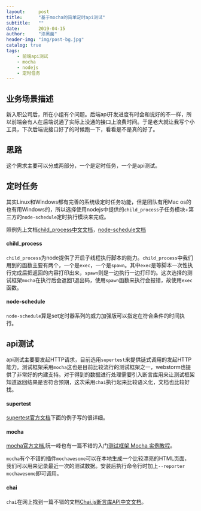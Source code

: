 ```yaml
---
layout:     post
title:      "基于mocha的简单定时api测试"
subtitle:   ""
date:       2019-04-15
author:     "漆黑菌"
header-img: "img/post-bg.jpg"
catalog: true
tags:
    - 前端api测试
    - mocha
    - nodejs
    - 定时任务
---
```


## 业务场景描述
新入职公司后，所在小组有个问题。后端api开发进度有时会和说好的不一样，所以前端会有人在后端说通了实际上没通的接口上浪费时间。于是老大就让我写个小工具，下次后端说接口好了的时候跑一下，看看是不是真的好了。

## 思路
这个需求主要可以分成两部分，一个是定时任务，一个是api测试。

## 定时任务
其实Linux和Windows都有完善的系统级定时任务功能，但是团队有用Mac os的也有用Windows的，所以选择使用nodejs中提供的`child_process`子任务模块+第三方的`node-schedule`定时执行模块来完成。

照例先上文档[child_process中文文档](http://nodejs.cn/api/child_process.html "child_process中文文档")，[node-schedule文档](https://github.com/node-schedule/node-schedule "node-schedule文档")

#### child_process
`child_process`为node提供了开启子线程执行脚本的能力。`child_process`中我们用到的函数主要有两个，一个是`exec`，一个是`spawn`。其中`exec`是等脚本一次性执行完成后把返回的内容打印出来，`spawn`则是一边执行一边打印的。这次选择的测试框架`mocha`在执行后会返回1退出码，使用`spawn`函数来执行会报错，故使用`exec`函数。

#### node-schedule
`node-schedule`算是set定时器系列的威力加强版可以指定在符合条件的时间执行。

## api测试
api测试主要要发起HTTP请求，目前选用`supertest`来提供链式调用的发起HTTP能力。测试框架采用`mocha`这也是目前比较流行的测试框架之一，webstorm也提供了非常好的内建支持。对于得到的数据进行处理需要引入断言库用来让测试框架知道返回结果是否符合预期，这次采用`chai`执行起来比较语义化，文档也比较好找。


#### supertest
[supertest官方文档](https://github.com/visionmedia/supertest 'supertest官方文档')下面的例子写的很详细。

#### mocha
[mocha官方文档](https://mochajs.org/ "mocha官方文档"),阮一峰也有一篇不错的入门[测试框架 Mocha 实例教程](http://www.ruanyifeng.com/blog/2015/12/a-mocha-tutorial-of-examples.html "测试框架 Mocha 实例教程")。

`mocha`有个不错的插件`mochawesome`可以在本地生成一个比较漂亮的HTML页面，我们可以用来记录最近一次的测试数据。安装后执行命令行时加上`--reporter mochawesome`即可调用。

#### chai
`chai`在网上找到一篇不错的文档[Chai.js断言库API中文文档](https://www.jianshu.com/p/f200a75a15d2 "Chai.js断言库API中文文档")。